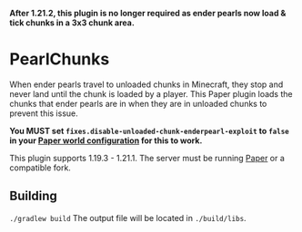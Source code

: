 **After 1.21.2, this plugin is no longer required as ender pearls now load & tick chunks in a 3x3 chunk area.**

# PearlChunks
When ender pearls travel to unloaded chunks in Minecraft, they stop and never land until the chunk is loaded by a player.
This Paper plugin loads the chunks that ender pearls are in when they are in unloaded chunks to prevent this issue.

**You MUST set `fixes.disable-unloaded-chunk-enderpearl-exploit` to `false` in your [Paper world configuration](https://docs.papermc.io/paper/reference/world-configuration) for this to work.**

This plugin supports 1.19.3 - 1.21.1.
The server must be running [Paper](https://papermc.io/) or a compatible fork.

## Building
`./gradlew build`
The output file will be located in `./build/libs`.
